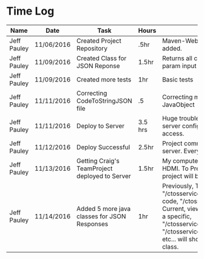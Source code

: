 # Time Log

| Name | Date | Task | Hours | Notes|
|------|------|------|-------|------|
| Jeff Pauley | 11/06/2016 | Created Project Repository | .5hr | Maven-Webapp created. Dependices added.  |
| Jeff Pauley | 11/09/2016 | Created Class for JSON Reponse | 1.5hr | Returns all codes and specific based on param input |
| Jeff Pauley | 11/09/2016 | Created more tests | 1hr | Basic tests |
| Jeff Pauley | 11/11/2016 | Correcting CodeToStringJSON file | .5  | Correcting my java class. Using wrong JavaObject |
| Jeff Pauley | 11/11/2016 | Deploy to Server | 3.5 hrs | Huge trouble deploying to server. Have server configured, database can't access. |
| Jeff Pauley | 11/12/2016 | Deploy Successful | 2.5hr | Project communicates with database in server. Everything works. |
| Jeff Pauley | 11/13/2016 | Getting Craig's TeamProject deployed to Server | 1.5hr | My computer crashes if hooked up to HDMI. To Present project, Craigs team project will be used instead. |
| Jeff Pauley | 11/14/2016 | Added 5 more java classes for JSON Responses | 1hr | Previously, To view all codes, "/ctosservice/xml/". To view a specific code, "/ctosservice/xml/{param}". Current, view all stays the same. To view a specific, "/ctosservice/xml/copcode/{param}" or "/ctosservice/xml/medfirecode/{param}", etc... will show codes specific to that class. |
